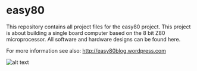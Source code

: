 # easy80

This repository contains all project files for the easy80 project. This project is about building a single board computer based on the 8 bit Z80 microprocessor. All software and hardware designs can be found here.

For more information see also: http://easy80blog.wordpress.com

![alt text](https://easy80blog.files.wordpress.com/2017/02/easy80ide3.gif "Easy80-IDE")
